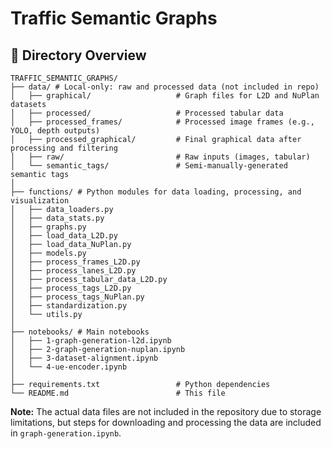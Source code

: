 # Traffic Semantic Graphs

## 📁 Directory Overview

```plaintext
TRAFFIC_SEMANTIC_GRAPHS/
├── data/ # Local-only: raw and processed data (not included in repo)
│   ├── graphical/                   # Graph files for L2D and NuPlan datasets
│   ├── processed/                   # Processed tabular data
│   ├── processed_frames/            # Processed image frames (e.g., YOLO, depth outputs)
│   ├── processed_graphical/         # Final graphical data after processing and filtering
│   ├── raw/                         # Raw inputs (images, tabular)
│   └── semantic_tags/               # Semi-manually-generated semantic tags
│
├── functions/ # Python modules for data loading, processing, and visualization
│   ├── data_loaders.py
│   ├── data_stats.py
│   ├── graphs.py
│   ├── load_data_L2D.py
│   ├── load_data_NuPlan.py
│   ├── models.py
│   ├── process_frames_L2D.py
│   ├── process_lanes_L2D.py
│   ├── process_tabular_data_L2D.py
│   ├── process_tags_L2D.py
│   ├── process_tags_NuPlan.py
│   ├── standardization.py
│   └── utils.py
│
├── notebooks/ # Main notebooks
│   ├── 1-graph-generation-l2d.ipynb
│   ├── 2-graph-generation-nuplan.ipynb
│   ├── 3-dataset-alignment.ipynb
│   └── 4-ue-encoder.ipynb
│
├── requirements.txt                 # Python dependencies
└── README.md                        # This file

```
**Note:** The actual data files are not included in the repository due to storage limitations, but steps for downloading and processing the data are included in ```graph-generation.ipynb```.

